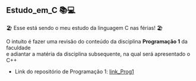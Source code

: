 ## Estudo_em_C 📚💻

🏖 Esse está sendo o meu estudo da linguagem C nas férias! 🏖 <br>

O intuito é fazer uma revisão do conteúdo da disciplina **Programação 1** da faculdade <br>
e adiantar a matéria da disciplina subsequente, na qual será apresentado o C++

- Link do repositório de Programação 1: [link_Prog1](https://github.com/luizakuze/Prog1)

